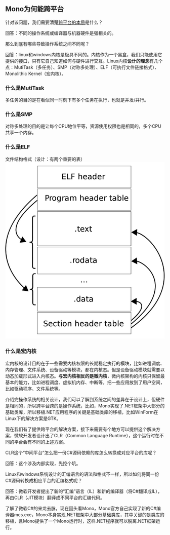 ## Mono为何能跨平台
针对该问题，我们需要清楚[跨平台的本质](https://blog.csdn.net/linxinfa/article/details/89464137)是什么？

回答：不同的操作系统或编译器与机器硬件是强相关的。

那么到底有哪些导致操作系统之间不同呢？

回答：linux和windows内核是极具不同的。内核作为一个黑盒，我们只能使用它提供的接口，只有它自己知道如何与硬件进行交互。Linux内核**设计的理念**有几个点：MutiTask（多任务）、SMP（对称多处理）、ELF（可执行文件链接格式）、Monolithic Kernel（宏内核）。

### 什么是MutiTask
多任务的目的是在看似同一时刻下有多个任务在执行，也就是并发/并行。

### 什么是SMP
对称多处理的目的是让每个CPU地位平等，资源使用权限也是相同的，多个CPU共享一个内存。

### 什么是ELF
文件结构格式（设计：有两个重要的表）
![](2021-06-22-23-58-39.png)

### 什么是宏内核
宏内核的设计目的在于一些需要内核权限的长期稳定执行的模块，比如进程调度、内存管理、文件系统、设备驱动等模块，都在内核态。但是设备驱动模块就需要以动态加载形式进入内核态。**与宏内核相反的是微内核**，微内核架构的内核只保留最基本的能力，比如进程调度、虚拟机内存、中断等，把一些应用放到了用户空间，比如驱动程序、文件系统等。

介绍完操作系统的相关设计，我们可以了解到系统之间的差异在于设计上，但硬件是相同的，所以跨平台跨的是操作系统，比如，Mono实现了.NET框架中大部分的基础类库，所以移植.NET应用程序的关键是基础类库的移植，比如WinForm在Linux下的解决方案是GTK。

现在我们有了提供跨平台的解决方案，接下来需要有个地方可以提供这个解决方案，微软开发者设计出了CLR（Common Language Runtime），这个运行时在不同的平台会有不同的上述方案。

CLR这个“中间平台”怎么把一份C#源码依赖的库怎么转换成对应平台的库呢？

回答：这个涉及内部实现，先挖个坑。

Linux和windows系统设计的汇编语言的语法和格式不一样，所以如何将同一份C#源码转换成相应平台的汇编格式呢？

回答：微软开发者提出了新的“汇编”语言（IL）和新的编译器（将C#翻译成IL），再由CLR（JIT模块）翻译成不同平台的汇编代码。

了解了微软C#的来龙去脉，现在回头看Mono，Mono官方自己实现了新的C#编译器mcs.exe，Mono本身实现.NET框架中大部分基础类库，其中关键的是类库的移植，且Mono提供了一个Mono运行时，这样.NET程序就可以脱离.NET框架运行。